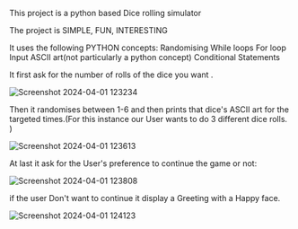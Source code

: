 This project is a python based Dice rolling simulator

The project is SIMPLE, FUN, INTERESTING

It uses the following PYTHON concepts:
  Randomising
  While loops
  For loop
  Input
  ASCII art(not particularly a python concept)
  Conditional Statements

It first ask for the number of rolls of the dice you want .


![Screenshot 2024-04-01 123234](https://github.com/DevHarshPatel/Python-Dice-Roller/assets/122734195/bf109b32-d7cb-40a5-adf8-de2841785654)


Then it randomises between 1-6 and then prints that dice's ASCII art for the targeted times.(For this instance our User wants to do 3 different dice rolls. )


![Screenshot 2024-04-01 123613](https://github.com/DevHarshPatel/Python-Dice-Roller/assets/122734195/cdd14f80-0462-41a4-a612-6ef57abc8996)


At last it ask for the User's preference to continue the game or not:


![Screenshot 2024-04-01 123808](https://github.com/DevHarshPatel/Python-Dice-Roller/assets/122734195/e10e2021-07d4-4be4-a0e5-0d7546892f8b)


if the user Don't want to continue it display a Greeting with a Happy face.


![Screenshot 2024-04-01 124123](https://github.com/DevHarshPatel/Python-Dice-Roller/assets/122734195/27d6e8fc-bb52-42b9-97d1-c54380bc7362)
